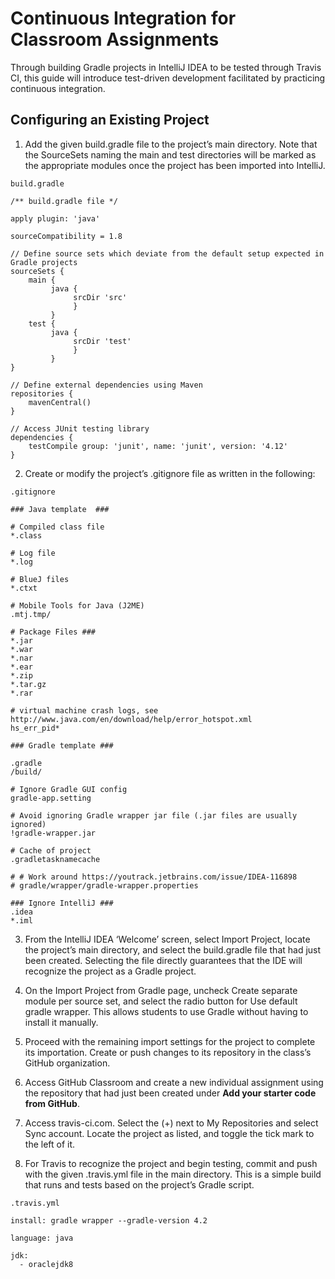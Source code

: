 # Continuous Integration for Classroom Assignments
Through building Gradle projects in IntelliJ IDEA to be tested through Travis CI, this guide will introduce test-driven development facilitated by practicing continuous integration.
## Configuring an Existing Project
1. Add the given build.gradle file to the project’s main directory. Note that the SourceSets naming the main and test directories will be marked as the appropriate modules once the project has been imported into IntelliJ.

`build.gradle`
```
/** build.gradle file */

apply plugin: 'java'

sourceCompatibility = 1.8

// Define source sets which deviate from the default setup expected in Gradle projects
sourceSets {
    main {
         java {
              srcDir 'src'
              }
         }
    test {
         java {
              srcDir 'test'
              }
         }
}

// Define external dependencies using Maven
repositories {
    mavenCentral()
}

// Access JUnit testing library
dependencies {
    testCompile group: 'junit', name: 'junit', version: '4.12'
}
```

2. Create or modify the project’s .gitignore file as written in the following:

`.gitignore`
```
### Java template  ###

# Compiled class file
*.class

# Log file
*.log

# BlueJ files
*.ctxt

# Mobile Tools for Java (J2ME)
.mtj.tmp/

# Package Files ###
*.jar
*.war
*.nar
*.ear
*.zip
*.tar.gz
*.rar

# virtual machine crash logs, see http://www.java.com/en/download/help/error_hotspot.xml
hs_err_pid*

### Gradle template ###

.gradle
/build/

# Ignore Gradle GUI config
gradle-app.setting

# Avoid ignoring Gradle wrapper jar file (.jar files are usually ignored)
!gradle-wrapper.jar

# Cache of project
.gradletasknamecache

# # Work around https://youtrack.jetbrains.com/issue/IDEA-116898
# gradle/wrapper/gradle-wrapper.properties

### Ignore IntelliJ ###
.idea
*.iml
```

3. From the IntelliJ IDEA ‘Welcome’ screen, select Import Project, locate the project’s main directory, and select the build.gradle file that had just been created. Selecting the file directly guarantees that the IDE will recognize the project as a Gradle project.

4. On the Import Project from Gradle page, uncheck Create separate module per source set, and select the radio button for Use default gradle wrapper. This allows students to use Gradle without having to install it manually.

5. Proceed with the remaining import settings for the project to complete its importation. Create or push changes to its repository in the class’s GitHub organization.

6. Access GitHub Classroom and create a new individual assignment using the repository that had just been created under **Add your starter code from GitHub**.

7. Access travis-ci.com. Select the (+) next to My Repositories and select Sync account. Locate the project as listed, and toggle the tick mark to the left of it.

8. For Travis to recognize the project and begin testing, commit and push with the given .travis.yml file in the main directory. This is a simple build that runs and tests based on the project’s Gradle script.

`.travis.yml`
```
install: gradle wrapper --gradle-version 4.2

language: java

jdk:
  - oraclejdk8
```
